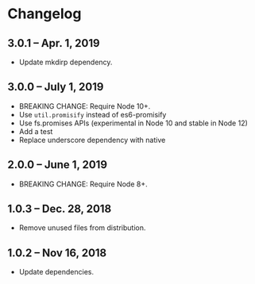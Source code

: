 # Changelog

## 3.0.1 – Apr. 1, 2019

- Update mkdirp dependency.

## 3.0.0 – July 1, 2019

- BREAKING CHANGE: Require Node 10+.
- Use `util.promisify` instead of es6-promisify
- Use fs.promises APIs (experimental in Node 10 and stable in Node 12)
- Add a test
- Replace underscore dependency with native

## 2.0.0 – June 1, 2019

- BREAKING CHANGE: Require Node 8+.

## 1.0.3 – Dec. 28, 2018

- Remove unused files from distribution.

## 1.0.2 – Nov 16, 2018

- Update dependencies.
